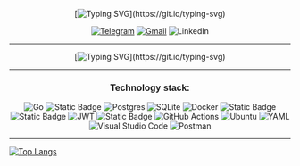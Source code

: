 <div align="center"> 

[![Typing SVG](https://readme-typing-svg.demolab.com?font=Goudy+Bookletter+1911&size=19&duration=2000&pause=500&color=000000&background=45FF8900&center=true&vCenter=true&multiline=true&repeat=false&random=false&width=580&height=38&lines=(%E3%81%A3%E2%97%94%E2%97%A1%E2%97%94)%E3%81%A3+Good+day%2C+my+name+is+Artem!+And+you+are+welcome+here.)](https://git.io/typing-svg)

[![Telegram](https://img.shields.io/badge/Telegram-2CA5E0?style=for-the-badge&logo=telegram&logoSize=auto&logoColor=white)](https://t.me/Rainz0r) [![Gmail](https://img.shields.io/badge/Gmail-D14836?style=for-the-badge&logo=gmail&logoSize=auto&logoColor=white)](mailto:n52rus@gmail.com) ![LinkedIn](https://img.shields.io/badge/linkedin-%230077B5.svg?style=for-the-badge&logo=linkedin&logoSize=auto&logoColor=white)

***

[![Typing SVG](https://readme-typing-svg.demolab.com?font=Goudy+Bookletter+1911&size=19&duration=2000&pause=500&color=000000&background=45FF8900&center=true&vCenter=true&multiline=true&repeat=false&random=false&width=580&height=85&lines=I'm+%22Go+backend-developer%22.+Started+learning+Golang+at+the+end+of+2022+and;have+written+several+projects+since+then.+Love+good+code+and+want+to+;continue+to+grow+into+a+strong+technical+specialist+in+this+field.)](https://git.io/typing-svg)

***
<h3 align="center"> <span style="font-family: Tahoma, sans-serif;">Technology stack:</span> </h3> 

![Go](https://img.shields.io/badge/golang-%2300ADD8.svg?style=for-the-badge&logo=go&logoSize=auto&logoColor=white) ![Static Badge](https://img.shields.io/badge/SQL-red?style=for-the-badge&logo=sql) ![Postgres](https://img.shields.io/badge/postgres-%23316192.svg?style=for-the-badge&logo=postgresql&logoSize=auto&logoColor=white) ![SQLite](https://img.shields.io/badge/sqlite-%2307405e.svg?style=for-the-badge&logo=sqlite&logoSize=auto&logoColor=white) ![Docker](https://img.shields.io/badge/docker-%230db7ed.svg?style=for-the-badge&logo=docker&logoSize=auto&logoColor=white) ![Static Badge](https://img.shields.io/badge/REST%20api-purple?style=for-the-badge) ![Static Badge](https://img.shields.io/badge/CI%2FCD-green?style=for-the-badge) ![JWT](https://img.shields.io/badge/JWT-black?style=for-the-badge&logo=JSON%20web%20tokens&logoSize=auto&) ![Static Badge](https://img.shields.io/badge/JSON-grey?style=for-the-badge&logo=json&logoSize=auto)
![GitHub Actions](https://img.shields.io/badge/github%20actions-%232671E5.svg?style=for-the-badge&logo=githubactions&logoColor=white&logoSize=auto) ![Ubuntu](https://img.shields.io/badge/Ubuntu-E95420?style=for-the-badge&logo=ubuntu&logoColor=white) ![YAML](https://img.shields.io/badge/yaml-%23ffffff.svg?style=for-the-badge&logo=yaml&logoSize=auto&logoColor=151515) ![Visual Studio Code](https://img.shields.io/badge/Visual%20Studio%20Code-0078d7.svg?style=for-the-badge&logo=visual-studio-code&logoSize=auto&logoColor=white) ![Postman](https://img.shields.io/badge/Postman-FF6C37?style=for-the-badge&logo=postman&logoSize=auto&logoColor=white)

</div>

***
[![Top Langs](https://github-readme-stats.vercel.app/api/top-langs/?username=ra1nz0r&layout=compact)](https://github.com/anuraghazra/github-readme-stats)
